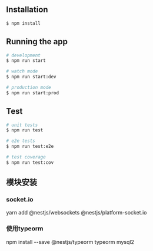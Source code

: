 ## Installation

```bash
$ npm install
```

## Running the app

```bash
# development
$ npm run start

# watch mode
$ npm run start:dev

# production mode
$ npm run start:prod
```

## Test

```bash
# unit tests
$ npm run test

# e2e tests
$ npm run test:e2e

# test coverage
$ npm run test:cov
```


## 模块安装
### socket.io
yarn add @nestjs/websockets @nestjs/platform-socket.io


### 使用typeorm
npm install --save @nestjs/typeorm typeorm mysql2
